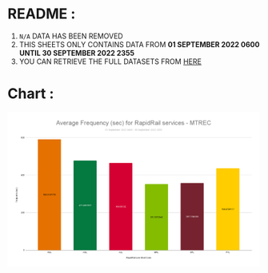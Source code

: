 # README :
1. ```N/A``` DATA HAS BEEN REMOVED 
2. THIS SHEETS ONLY CONTAINS DATA FROM **01 SEPTEMBER 2022 0600 UNTIL 30 SEPTEMBER 2022 2355**
3. YOU CAN RETRIEVE THE FULL DATASETS FROM [HERE](https://github.com/malaysiatrec/RapidRail-Train-Freq-History/)

# Chart :
![chart](https://github.com/malaysiatrec/RapidRail-Train-Freq-History/raw/main/MTREC%20Train%20Frequency%20Log/01%20September%202022%200600%20-%2030%20September%202022%202355/Average%20Frequency%20(sec)%20for%20RapidRail%20services%20-%20MTREC.png)

